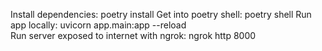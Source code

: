 Install dependencies: poetry install
Get into poetry shell: poetry shell
Run app locally:  uvicorn app.main:app --reload  
Run server exposed to internet with ngrok:  ngrok http 8000